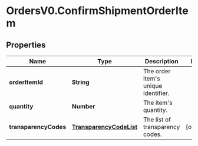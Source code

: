 # OrdersV0.ConfirmShipmentOrderItem

## Properties
Name | Type | Description | Notes
------------ | ------------- | ------------- | -------------
**orderItemId** | **String** | The order item's unique identifier. | 
**quantity** | **Number** | The item's quantity. | 
**transparencyCodes** | [**TransparencyCodeList**](TransparencyCodeList.md) | The list of transparency codes. | [optional] 


